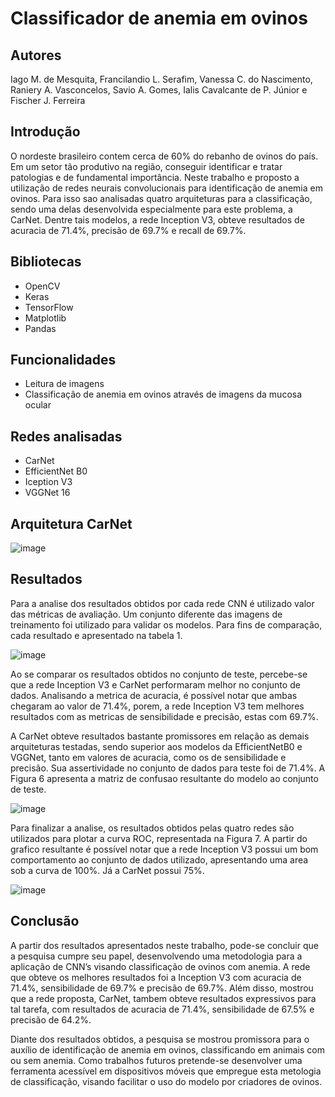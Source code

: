 # Classificador de anemia em ovinos

## Autores
Iago M. de Mesquita, Francilandio L. Serafim, Vanessa C. do Nascimento, Raniery A. Vasconcelos, Savio A. Gomes, Ialis Cavalcante de P. Júnior e Fischer J. Ferreira

## Introdução
O nordeste brasileiro contem cerca de 60% do rebanho de ovinos do país. Em um setor tão produtivo na região, conseguir identificar e tratar patologias e de fundamental
importância. Neste trabalho e proposto a utilização de redes neurais convolucionais para identificação de anemia em ovinos. Para isso sao analisadas quatro arquiteturas
para a classificação, sendo uma delas desenvolvida especialmente para este problema, a CarNet. Dentre tais modelos, a rede Inception V3, obteve resultados 
de acuracia de 71.4%, precisão de 69.7% e recall de 69.7%.

## Bibliotecas
- OpenCV
- Keras
- TensorFlow
- Matplotlib
- Pandas

## Funcionalidades
- Leitura de imagens
- Classificação de anemia em ovinos através de imagens da mucosa ocular

## Redes analisadas
- CarNet
- EfficientNet B0
- Iception V3
- VGGNet 16

## Arquitetura CarNet
![image](https://github.com/IagoMagalhaes23/Classificador-de-anemia-em-ovinos/assets/65053026/123689b7-c311-42ad-8b54-62539f272470)

## Resultados
Para a analise dos resultados obtidos por cada rede CNN é utilizado valor das métricas de
avaliação. Um conjunto diferente das imagens de treinamento foi utilizado para validar os modelos. Para fins de comparação, cada resultado e apresentado na tabela 1.

![image](https://github.com/IagoMagalhaes23/Classificador-de-anemia-em-ovinos/assets/65053026/13be536e-aefb-4084-a46a-5a5ba7ec2819)

Ao se comparar os resultados obtidos no conjunto de teste, percebe-se que a rede Inception V3 e CarNet performaram melhor no conjunto de dados. Analisando a metrica de acuracia,
é possível notar que ambas chegaram ao valor de 71.4%, porem, a rede Inception V3 tem melhores resultados com as metricas de sensibilidade e precisão, estas com 69.7%.

A CarNet obteve resultados bastante promissores em relação as demais arquiteturas testadas, sendo superior aos modelos da EfficientNetB0 e VGGNet, tanto em valores de acuracia, como os de sensibilidade e precisão. Sua assertividade no conjunto de dados para teste foi de 71.4%. A Figura 6 apresenta a matriz de confusao resultante do modelo ao conjunto de teste.

![image](https://github.com/IagoMagalhaes23/Classificador-de-anemia-em-ovinos/assets/65053026/bb964f8d-7fa2-42b8-ac33-6d1f3d483520)

Para finalizar a analise, os resultados obtidos pelas quatro redes são utilizados para plotar a curva ROC, representada na Figura 7. A partir do grafico resultante é
possível notar que a rede Inception V3 possui um bom comportamento ao conjunto de dados utilizado, apresentando uma area sob a curva de 100%. Já a CarNet possui 75%.

![image](https://github.com/IagoMagalhaes23/Classificador-de-anemia-em-ovinos/assets/65053026/54f69aad-6028-46eb-baa1-988d2c02df39)

## Conclusão
A partir dos resultados apresentados neste trabalho, pode-se concluir que a pesquisa cumpre seu papel, desenvolvendo uma metodologia para a aplicação de CNN’s visando 
classificação de ovinos com anemia. A rede que obteve os melhores resultados foi a Inception V3 com acuracia de 71.4%, sensibilidade de 69.7% e precisão de 69.7%. Além 
disso, mostrou que a rede proposta, CarNet, tambem obteve resultados expressivos para tal tarefa, com resultados de acuracia de 71.4%, sensibilidade de 67.5% e precisão de 
64.2%.

Diante dos resultados obtidos, a pesquisa se mostrou promissora para o auxílio de identificação de anemia em ovinos, classificando em animais com ou sem anemia. Como trabalhos futuros pretende-se desenvolver uma ferramenta acessível em dispositivos móveis que empregue esta metologia de classificação, visando facilitar o uso do modelo por criadores de ovinos.
